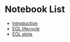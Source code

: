 # Notebook List

* [Introduction](http://nbviewer.ipython.org/github/svaksh/ira/blob/master/2014-dataviz/01_DV_IML_intro.ipynb)
* [EOL lifecycle](http://nbviewer.ipython.org/github/svaksh/ira/blob/master/2014-dataviz/02_DV_EOL_lifecycle.ipynb)
* [EOL plots](http://nbviewer.ipython.org/github/svaksh/ira/blob/master/2014-dataviz/03_DV_EOL_plots.ipynb)

